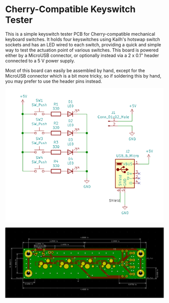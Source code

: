 Cherry-Compatible Keyswitch Tester
==================================

This is a simple keyswitch tester PCB for Cherry-compatible mechanical keyboard
switches.  It holds four keyswitches using Kailh's hotswap switch sockets and
has an LED wired to each switch, providing a quick and simple way to test the
actuation point of various switches.  This board is powered either by a
MicroUSB connector, or optionally instead via a 2 x 0.1" header connected to a
5 V power supply.

Most of this board can easily be assembled by hand, except for the MicroUSB
connector which is a bit more tricky, so if soldering this by hand, you may
prefer to use the header pins instead.

![Schematic](https://raw.githubusercontent.com/CandyGumdrop/keyswitch-tester/master/schematic.png)

![PCB Drawing](https://raw.githubusercontent.com/CandyGumdrop/keyswitch-tester/master/pcb_drawing.png)
